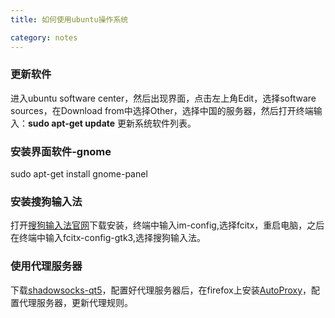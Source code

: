 ```yaml
---
title: 如何使用ubuntu操作系统

category: notes
---
```

### 更新软件
进入ubuntu software center，然后出现界面，点击左上角Edit，选择software sources，在Download from中选择Other，选择中国的服务器，然后打开终端输入：**sudo apt-get update** 更新系统软件列表。

### 安装界面软件-gnome
sudo apt-get install gnome-panel

### 安装搜狗输入法
打开[搜狗输入法官网](http://pinyin.sogou.com/linux/?r=pinyin)下载安装，终端中输入im-config,选择fcitx，重启电脑，之后在终端中输入fcitx-config-gtk3,选择搜狗输入法。

### 使用代理服务器
下载[shadowsocks-qt5](https://github.com/librehat/shadowsocks-qt5)，配置好代理服务器后，在firefox上安装[AutoProxy](http://fxthunder.com/files/autoproxy.xpi)，配置代理服务器，更新代理规则。
